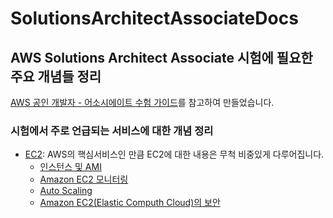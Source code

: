 # SolutionsArchitectAssociateDocs
## AWS Solutions Architect Associate 시험에 필요한 주요 개념들 정리
[AWS 공인 개발자 - 어소시에이트 수험 가이드](https://gist.github.com/serithemage/df61aaf396046eff7244b6eaa8d58d4a)를 참고하여 만들었습니다.

### 시험에서 주로 언급되는 서비스에 대한 개념 정리
- [EC2](https://highway92.tistory.com/10): AWS의 핵심서비스인 만큼 EC2에 대한 내용은 무척 비중있게 다루어집니다.  
  - [인스턴스 및 AMI](https://highway92.tistory.com/11)  
  - [Amazon EC2 모니터링](https://highway92.tistory.com/12)  
  - [Auto Scaling](https://highway92.tistory.com/14)   
  - [Amazon EC2(Elastic Computh Cloud)의 보안](https://highway92.tistory.com/13)  

